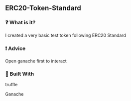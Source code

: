 <h2>ERC20-Token-Standard</h2>

<h3>❓ What is it?</h3>
<p>I created a very basic test token following ERC20 Standard</p>

<h3>❗️ Advice</h3>
<p>Open ganache first to interact</p>

<h3>🔧 Built With</h3>
<p>truffle</p>
<p>Ganache</p>
